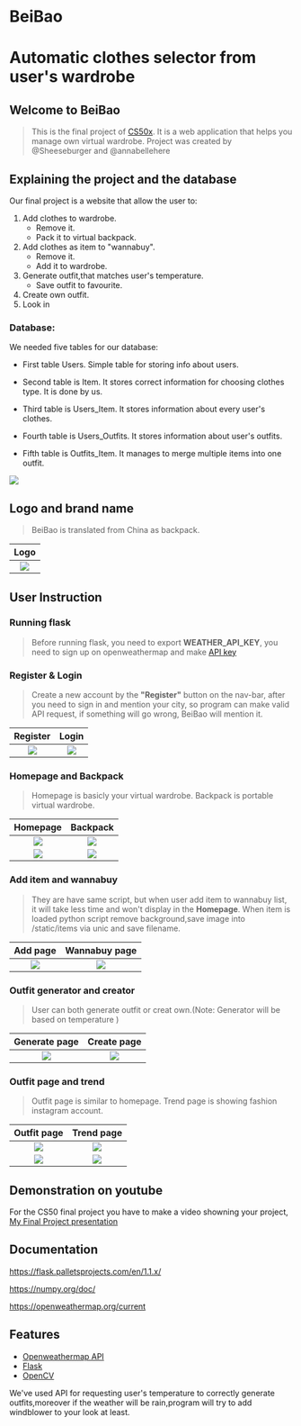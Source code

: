 # BeiBao
# Automatic clothes selector from user's wardrobe

## Welcome to BeiBao
>This is the final project of [CS50x](https://cs50.harvard.edu/x/2020/). It is a web application that helps you manage own virtual wardrobe.
> Project was created by @Sheeseburger and @annabellehere
## Explaining the project and the database
Our final project is a website that allow the user to:
1. Add clothes to wardrobe.
    - Remove it.
    - Pack it to virtual backpack.
2. Add clothes as item to "wannabuy".
    - Remove it.
    - Add it to wardrobe.
3. Generate outfit,that matches user's temperature.
    - Save outfit to favourite.
4. Create own outfit.
5. Look in

### Database:
We needed five tables for our database:

- First table Users. Simple table for storing info about users.

- Second table is Item. It stores correct information for choosing clothes type. It is done by us.

- Third table is Users_Item. It stores information about every user's clothes.

- Fourth table is Users_Outfits. It stores information about user's outfits.

- Fifth table is Outfits_Item. It manages to merge multiple items into one outfit.

<img src="https://imgur.com/mRgRyGV.jpg">

## Logo and brand name
> BeiBao is translated from China as backpack.

| Logo |
| :---: |
| <img src="https://i.imgur.com/FiPxkhP.jpg"> |

## User Instruction
### Running flask
> Before running flask, you need to export **WEATHER_API_KEY**, you need to sign up on openweathermap and make [API key](https://home.openweathermap.org/api_keys)

### Register & Login
> Create a new account by the **"Register"** button on the nav-bar, after you need to sign in and mention your city, so program can make valid API request, if something will go wrong, BeiBao will mention it.

| Register | Login |
| :---: | :---: |
| <img src="https://i.imgur.com/9qT1beU.png">  | <img src="https://i.imgur.com/TXY8296.png">|

### Homepage and Backpack
> Homepage is basicly your virtual wardrobe.
> Backpack is portable virtual wardrobe.

| Homepage | Backpack |
| :---: |  :---: |
| <img src="https://i.imgur.com/YbDclRo.png">| <img src="https://i.imgur.com/M1sM3GY.png">|
| <img src="https://i.imgur.com/4OZU8ns.png">| <img src="https://i.imgur.com/BUIOYJ9.png">|

### Add item and wannabuy
> They are have same script, but when user add item to wannabuy list, it will take less time and won't display in the **Homepage**.
> When item is loaded python script remove background,save image into /static/items via unic and save filename.

| Add page | Wannabuy page |
| :---: |  :---: |
| <img src="https://i.imgur.com/ZZUSPFe.png">| <img src="https://i.imgur.com/U1pLz1c.png">|

### Outfit generator and creator
> User can both generate outfit or creat own.(Note: Generator will be based on temperature )

| Generate page | Create page |
| :---: |  :---: |
| <img src="https://i.imgur.com/RglMIlp.png">| <img src="https://i.imgur.com/6pcPr7m.png">|

### Outfit page and trend
> Outfit page is similar to homepage.
> Trend page is showing fashion instagram account.

| Outfit page | Trend page |
| :---: |  :---: |
| <img src="https://i.imgur.com/pdSfc8J.png">| <img src="https://i.imgur.com/gUBNOw1.png">|
| <img src="https://i.imgur.com/Pm8Lhvd.png">| <img src="https://i.imgur.com/toMWiP7.png">|

## Demonstration on youtube
For the CS50 final project you have to make a video showning your project,
[My Final Project presentation](https://youtu.be/m4K8QW97niE)

## Documentation
https://flask.palletsprojects.com/en/1.1.x/

https://numpy.org/doc/

https://openweathermap.org/current

## Features

- [Openweathermap API](https://openweathermap.org/)
- [Flask](https://flask.palletsprojects.com/en/1.1.x/)
- [OpenCV](https://flask-wtf.readthedocs.io/en/stable/index.html)

We've used API for requesting user's temperature to correctly generate outfits,moreover if the weather will be rain,program will try to add windblower to your look at least.
